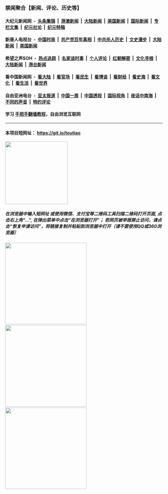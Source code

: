 ### 禁闻聚合【新闻、评论、历史等】

#### 大纪元新闻网 &nbsp;-&nbsp; [头条集锦](indexes/E头条集锦.md?t=03060231) &nbsp;|&nbsp; [港澳新闻](indexes/E港澳新闻.md?t=03060231)  &nbsp;|&nbsp; [大陆新闻](indexes/E大陆新闻.md?t=03060231) &nbsp;|&nbsp; [美国新闻](indexes/E美国新闻.md?t=03060231) &nbsp;|&nbsp; [国际新闻](indexes/E国际新闻.md?t=03060231) &nbsp;|&nbsp; [专栏文集](indexes/E专栏文集.md?t=03060231) &nbsp;|&nbsp; [纪元社论](indexes/E纪元社论.md?t=03060231) &nbsp;|&nbsp; [纪元特稿](indexes/E纪元特稿.md?t=03060231) 

#### 新唐人电视台 &nbsp;-&nbsp; [中国时局](indexes/N中国时局.md?t=03060231) &nbsp;|&nbsp; [共产党百年真相](indexes/N共产党百年真相.md?t=03060231) &nbsp;|&nbsp; [中共杀人历史](indexes/N中共杀人历史.md?t=03060231) &nbsp;|&nbsp; [文史漫步](indexes/N文史漫步.md?t=03060231) &nbsp;|&nbsp; [大陆新闻](indexes/N大陆新闻.md?t=03060231) &nbsp;|&nbsp; [美国新闻](indexes/N美国新闻.md?t=03060231)

#### 希望之声SOH &nbsp;-&nbsp; [热点追踪](indexes/H热点追踪.md?t=03060231) &nbsp;|&nbsp; [名家谈时事](indexes/H名家谈时事.md?t=03060231) &nbsp;|&nbsp; [个人评论](indexes/H个人评论.md?t=03060231)  &nbsp;|&nbsp; [红朝解密](indexes/H红朝解密.md?t=03060231) &nbsp;|&nbsp; [文化寻根](indexes/H文化寻根.md?t=03060231) &nbsp;|&nbsp; [大陆新闻](indexes/H大陆新闻.md?t=03060231) &nbsp;|&nbsp; [港台新闻](indexes/H港台新闻.md?t=03060231)

#### 看中国新闻网 &nbsp;-&nbsp; [看大陆](indexes/S看大陆.md?t=03060231) &nbsp;|&nbsp; [看官场](indexes/S看官场.md?t=03060231) &nbsp;|&nbsp; [看民生](indexes/S看民生.md?t=03060231)  &nbsp;|&nbsp; [看博谈](indexes/S看博谈.md?t=03060231) &nbsp;|&nbsp; [看财经](indexes/S看财经.md?t=03060231) &nbsp;|&nbsp; [看史海](indexes/S看史海.md?t=03060231) &nbsp;|&nbsp; [看文化](indexes/S看文化.md?t=03060231) &nbsp;|&nbsp; [看生活](indexes/S看生活.md?t=03060231) &nbsp;|&nbsp; [看世界](indexes/S看世界.md?t=03060231)

#### 自由亚洲电台 &nbsp;-&nbsp; [亚太报道](indexes/R亚太报道.md?t=03060231) &nbsp;|&nbsp; [中国一周](indexes/R中国一周.md?t=03060231) &nbsp;|&nbsp; [中国透视](indexes/R中国透视.md?t=03060231)  &nbsp;|&nbsp; [国际视角](indexes/R国际视角.md?t=03060231) &nbsp;|&nbsp; [夜话中南海](indexes/R夜话中南海.md?t=03060231) &nbsp;|&nbsp; [不同的声音](indexes/R不同的声音.md?t=03060231) &nbsp;|&nbsp; [特约评论](indexes/R特约评论.md?t=03060231)

#### 学习 [手把手翻墙教程](https://github.com/gfw-breaker/guides/wiki)，自由浏览互联网

----

#### 本项目短网址： https://git.io/toutiao
<img src="https://raw.githubusercontent.com/gfw-breaker/banned-news/master/scripts/img/qr.png" width="200px"/>  

##### 在浏览器中输入短网址 或使用微信、支付宝等二维码工具扫描二维码打开页面, 点击右上角"...", 在弹出菜单中点击“在浏览器打开”； 若网页被举报禁止访问，请点击“恢复申请访问”，将链接复制并粘贴到浏览器中打开（请不要使用QQ或360浏览器）

<img src="https://raw.githubusercontent.com/gfw-breaker/banned-news/master/scripts/img/1.png" width="260px"/> &nbsp; <img src="https://raw.githubusercontent.com/gfw-breaker/banned-news/master/scripts/img/2.png" width="260px"/> &nbsp; <img src="https://raw.githubusercontent.com/gfw-breaker/banned-news/master/scripts/img/3.png" width="260px"/>

